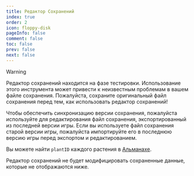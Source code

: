 ```yaml
---
title: Редактор Сохранений
index: true
order: 2
icon: floppy-disk
pageInfo: false
comment: false
toc: false
prev: false
next: false
---
```


<script setup>
    import Editor from '@source/components/save-editor/App.vue';
    import { provide } from 'vue';
    import { onMounted } from 'vue';
    provide("i18nLanguage",'ru');

    onMounted(() => {
        (window.adsbygoogle = window.adsbygoogle || []).push({});
    })
</script>

> [!warning]
> Редактор сохранений находится на фазе тестировки. Использование этого инструмента может привести к неизвестным проблемам в вашем файле сохранения. Пожалуйста, сохраните оригинальный файл сохранения перед тем, как использовать редактор сохранений!
>
> Чтобы обеспечить синхронизацию версии сохранения, пожалуйста используйте для редактирования файл сохранения, экспортированный из последней версии игры. Если вы используете файл сохранения старой версии игры, пожалуйста импортируйте его в последнюю версию игры перед экспортом и редактированием.
>
> Вы можете найти `plantID` каждого растения в [Альманахе](../almanac/).
>
> Редактор сохранений не будет модифицировать сохраненные данные, которые не отображаются ниже.

<Editor />

<ins class="adsbygoogle"
     style="display:block"
     data-ad-client="ca-pub-7637695321442015"
     data-ad-slot="7113006248"
     data-ad-format="auto"
     data-full-width-responsive="true">
</ins>
